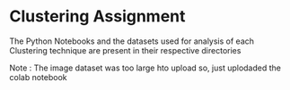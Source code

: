 # Clustering Assignment

The Python Notebooks and the datasets used for analysis of each Clustering technique are present in their respective directories


Note : The image dataset was too large hto upload so, just uplodaded the colab notebook 
